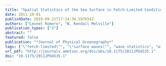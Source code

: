 ```yaml
---
title: "Spatial Statistics of the Sea Surface in Fetch-Limited Conditions"
date: 2011-10-01
publishDate: 2019-09-21T17:14:38.597654Z
authors: ["Leonel Romero", "W. Kendall Melville"]
publication_types: ["2"]
abstract: ""
featured: false
publication: "*Journal of Physical Oceanography*"
tags: ["\"fetch-limited\"", "\"surface waves\"", "wave statistics", "wind-waves"]
url_pdf: "http://journals.ametsoc.org/doi/abs/10.1175/2011JPO4535.1"
doi: "10.1175/2011JPO4535.1"
---
```


